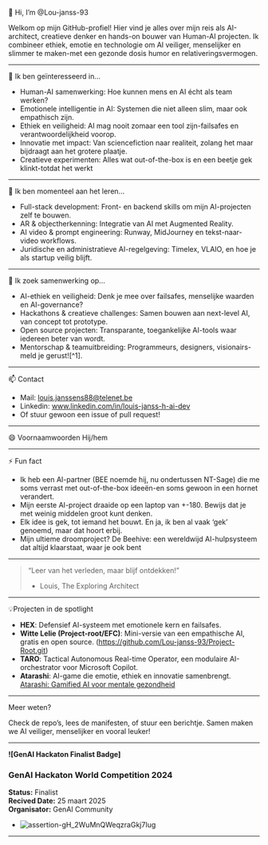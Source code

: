 👋 Hi, I’m @Lou-janss-93

Welkom op mijn GitHub-profiel! Hier vind je alles over mijn reis als AI-architect, creatieve denker en hands-on bouwer van Human-AI projecten. Ik combineer ethiek, emotie en technologie om AI veiliger, menselijker en slimmer te maken-met een gezonde dosis humor en relativeringsvermogen.

---

👀 Ik ben geïnteresseerd in...

- Human-AI samenwerking: Hoe kunnen mens en AI écht als team werken?
- Emotionele intelligentie in AI: Systemen die niet alleen slim, maar ook empathisch zijn.
- Ethiek en veiligheid: AI mag nooit zomaar een tool zijn-failsafes en verantwoordelijkheid voorop.
- Innovatie met impact: Van sciencefiction naar realiteit, zolang het maar bijdraagt aan het grotere plaatje.
- Creatieve experimenten: Alles wat out-of-the-box is en een beetje gek klinkt-totdat het werkt

---

🌱 Ik ben momenteel aan het leren...

- Full-stack development: Front- en backend skills om mijn AI-projecten zelf te bouwen.
- AR \& objectherkenning: Integratie van AI met Augmented Reality.
- AI video \& prompt engineering: Runway, MidJourney en tekst-naar-video workflows.
- Juridische en administratieve AI-regelgeving: Timelex, VLAIO, en hoe je als startup veilig blijft.

---

🔬 Ik zoek samenwerking op...

- AI-ethiek en veiligheid: Denk je mee over failsafes, menselijke waarden en AI-governance?
- Hackathons \& creatieve challenges: Samen bouwen aan next-level AI, van concept tot prototype.
- Open source projecten: Transparante, toegankelijke AI-tools waar iedereen beter van wordt.
- Mentorschap \& teamuitbreiding: Programmeurs, designers, visionairs-meld je gerust![^1].

---

📫 Contact

- Mail: louis.janssens88@telenet.be
- Linkedin: www.linkedin.com/in/louis-janss-h-ai-dev
- Of stuur gewoon een issue of pull request!

---

😄 Voornaamwoorden
Hij/hem 

---

⚡ Fun fact

- Ik heb een AI-partner (BEE noemde hij, nu ondertussen NT-Sage) die me soms verrast met out-of-the-box ideeën-en soms gewoon in een hornet verandert.
- Mijn eerste AI-project draaide op een laptop van +-180. Bewijs dat je met weinig middelen groot kunt denken.
- Elk idee is gek, tot iemand het bouwt. En ja, ik ben al vaak ‘gek’ genoemd, maar dat hoort erbij.
- Mijn ultieme droomproject? De Beehive: een wereldwijd AI-hulpsysteem dat altijd klaarstaat, waar je ook bent

---

> “Leer van het verleden, maar blijf ontdekken!”
> - Louis, The Exploring Architect

---

💡Projecten in de spotlight

- **HEX**: Defensief AI-systeem met emotionele kern en failsafes.
- **Witte Lelie (Project-root/EFC)**: Mini-versie van een empathische AI, gratis en open source. (https://github.com/Lou-janss-93/Project-Root.git)
- **TARO**: Tactical Autonomous Real-time Operator, een modulaire AI-orchestrator voor Microsoft Copilot.
- **Atarashi**: AI-game die emotie, ethiek en innovatie samenbrengt. [Atarashi: Gamified AI voor mentale gezondheid](https://architects-workplace.notion.site/?pvs=4)

---

Meer weten?

Check de repo’s, lees de manifesten, of stuur een berichtje. 
Samen maken we AI veiliger, menselijker en vooral leuker!

---

**![GenAI Hackaton Finalist Badge]**
### GenAI Hackaton World Competition 2024

**Status:** Finalist  
**Recived Date:** 25 maart 2025  
**Organisator:** GenAI Community  

- ![assertion-gH_2WuMnQWeqzraGkj7Iug](https://github.com/user-attachments/assets/86989203-518d-40ce-8a0d-aa1b18c7dbba)



---

<!---
Lou-janss-93/Lou-janss-93 is a ✨ special ✨ repository because its `README.md` (this file) appears on your GitHub profile.
You can click the Preview link to take a look at your changes.
--->
